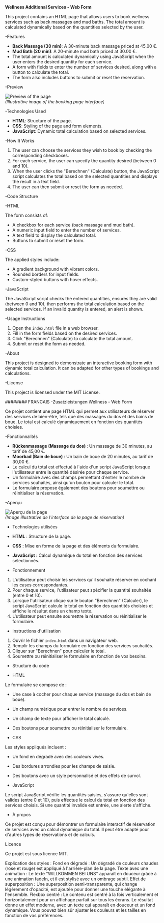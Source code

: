 **Wellness Additional Services - Web Form**

This project contains an HTML page that allows users to book wellness services such as back massages and mud baths. The total amount is calculated dynamically based on the quantities selected by the user.

-Features

- **Back Massage (30 min)**: A 30-minute back massage priced at 45.00 €.
- **Mud Bath (20 min)**: A 20-minute mud bath priced at 30.00 €.
- The total amount is calculated dynamically using JavaScript when the user enters the desired quantity for each service.
- A form with fields to enter the number of services desired, along with a button to calculate the total.
- The form also includes buttons to submit or reset the reservation.

-Preview

![Preview of the page](https://via.placeholder.com/800x400.png?text=Wellness+Service+Booking+Page)  
*(Illustrative image of the booking page interface)*

-Technologies Used

- **HTML**: Structure of the page.
- **CSS**: Styling of the page and form elements.
- **JavaScript**: Dynamic total calculation based on selected services.

-How It Works

1. The user can choose the services they wish to book by checking the corresponding checkboxes.
2. For each service, the user can specify the quantity desired (between 0 and 10).
3. When the user clicks the "Berechnen" (Calculate) button, the JavaScript script calculates the total based on the selected quantities and displays the result in a text field.
4. The user can then submit or reset the form as needed.

-Code Structure

-HTML

The form consists of:
- A checkbox for each service (back massage and mud bath).
- A numeric input field to enter the number of services.
- A text field to display the calculated total.
- Buttons to submit or reset the form.

-CSS

The applied styles include:
- A gradient background with vibrant colors.
- Rounded borders for input fields.
- Custom-styled buttons with hover effects.

-JavaScript

The JavaScript script checks the entered quantities, ensures they are valid (between 0 and 10), then performs the total calculation based on the selected services. If an invalid quantity is entered, an alert is shown.

-Usage Instructions

1. Open the `index.html` file in a web browser.
2. Fill in the form fields based on the desired services.
3. Click "Berechnen" (Calculate) to calculate the total amount.
4. Submit or reset the form as needed.

-About

This project is designed to demonstrate an interactive booking form with dynamic total calculation. It can be adapted for other types of bookings and calculations.

-License

This project is licensed under the MIT License.


######## FRANCAIS 
-Zusatzleistungen Wellness - Web Form

Ce projet contient une page HTML qui permet aux utilisateurs de réserver des services de bien-être, tels que des massages du dos et des bains de boue. Le total est calculé dynamiquement en fonction des quantités choisies.

-Fonctionnalités

- **Rückenmassage (Massage du dos)** : Un massage de 30 minutes, au tarif de 45,00 €.
- **Moorbad (Bain de boue)** : Un bain de boue de 20 minutes, au tarif de 30,00 €.
- Le calcul du total est effectué à l'aide d'un script JavaScript lorsque l'utilisateur entre la quantité désirée pour chaque service.
- Un formulaire avec des champs permettant d'entrer le nombre de services souhaités, ainsi qu'un bouton pour calculer le total.
- Le formulaire propose également des boutons pour soumettre ou réinitialiser la réservation.

-Aperçu

![Aperçu de la page](https://via.placeholder.com/800x400.png?text=Page+de+réservation+Bien-être)  
*(Image illustrative de l'interface de la page de réservation)*

- Technologies utilisées

- **HTML** : Structure de la page.
- **CSS** : Mise en forme de la page et des éléments du formulaire.
- **JavaScript** : Calcul dynamique du total en fonction des services sélectionnés.
  
- Fonctionnement

1. L'utilisateur peut choisir les services qu'il souhaite réserver en cochant les cases correspondantes.
2. Pour chaque service, l'utilisateur peut spécifier la quantité souhaitée (entre 0 et 10).
3. Lorsque l'utilisateur clique sur le bouton "Berechnen" (Calculer), le script JavaScript calcule le total en fonction des quantités choisies et affiche le résultat dans un champ texte.
4. L'utilisateur peut ensuite soumettre la réservation ou réinitialiser le formulaire.

- Instructions d'utilisation

1. Ouvrir le fichier `index.html` dans un navigateur web.
2. Remplir les champs du formulaire en fonction des services souhaités.
3. Cliquer sur "Berechnen" pour calculer le total.
4. Soumettre ou réinitialiser le formulaire en fonction de vos besoins.

- Structure du code

- HTML

Le formulaire se compose de :
- Une case à cocher pour chaque service (massage du dos et bain de boue).
- Un champ numérique pour entrer le nombre de services.
- Un champ de texte pour afficher le total calculé.
- Des boutons pour soumettre ou réinitialiser le formulaire.

- CSS

Les styles appliqués incluent :
- Un fond en dégradé avec des couleurs vives.
- Des bordures arrondies pour les champs de saisie.
- Des boutons avec un style personnalisé et des effets de survol.

- JavaScript

Le script JavaScript vérifie les quantités saisies, s'assure qu'elles sont valides (entre 0 et 10), puis effectue le calcul du total en fonction des services choisis. Si une quantité invalide est entrée, une alerte s'affiche.

- À propos

Ce projet est conçu pour démontrer un formulaire interactif de réservation de services avec un calcul dynamique du total. Il peut être adapté pour d'autres types de réservations et de calculs.

Licence

Ce projet est sous licence MIT.


Explication des styles :
Fond en dégradé : Un dégradé de couleurs chaudes (rose et rouge) est appliqué à l'arrière-plan de la page.
Texte avec une animation : Le texte "WILLKOMMEN BEI UNS" apparaît en douceur grâce à une animation fadeIn, et il est stylisé avec un ombrage subtil.
Effet de superposition : Une superposition semi-transparente, qui change légèrement d'opacité, est ajoutée pour donner une touche élégante à l'ensemble.
Flexbox centré : Le contenu est centré à la fois verticalement et horizontalement pour un affichage parfait sur tous les écrans.
Le résultat donne un effet moderne, avec un texte qui apparaît en douceur et un fond dynamique. Vous pouvez bien sûr ajuster les couleurs et les tailles en fonction de vos préférences.